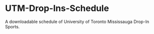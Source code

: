 # UTM-Drop-Ins-Schedule
A downloadable schedule of University of Toronto Mississauga Drop-In Sports.
